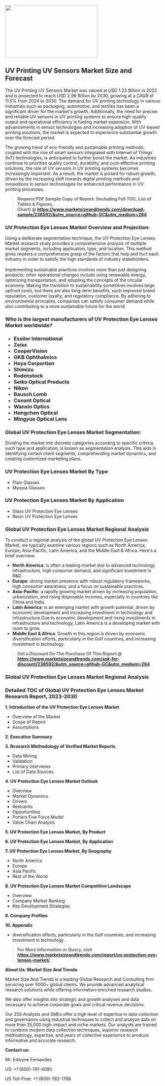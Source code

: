 <p><img class="alignnone size-medium wp-image-20088" src="https://ffe5etoiles.com/wp-content/uploads/2024/12/MST1-300x171.png" alt="" width="300" height="171" /></p><h2>UV Printing UV Sensors Market Size and Forecast</h2><p>The UV Printing UV Sensors Market was valued at USD 1.23 Billion in 2022 and is projected to reach USD 2.96 Billion by 2030, growing at a CAGR of 11.5% from 2024 to 2030. The demand for UV printing technology in various industries such as packaging, automotive, and textiles has been a significant driver for the market's growth. Additionally, the need for precise and reliable UV sensors in UV printing systems to ensure high-quality output and operational efficiency is fueling market expansion. With advancements in sensor technologies and increasing adoption of UV-based printing solutions, the market is expected to experience substantial growth over the forecast period.</p><p>The growing trend of eco-friendly and sustainable printing methods, coupled with the rise of smart sensors integrated with Internet of Things (IoT) technologies, is anticipated to further boost the market. As industries continue to prioritize quality control, durability, and cost-effective printing solutions, the role of UV sensors in UV printing systems becomes increasingly important. As a result, the market is poised for robust growth, driven by the increasing shift towards digital printing methods and innovations in sensor technologies for enhanced performance in UV printing processes.</p></p><blockquote id="" class=""><strong>Request PDF Sample Copy of Report: (Including Full TOC, List of Tables &amp; Figures, Chart)&nbsp;@&nbsp;<strong><a href="https://www.marketsizeandtrends.com/download-sample/238592/&utm_source=github-GC&utm_medium=264" target="_blank">https://www.marketsizeandtrends.com/download-sample/238592/&utm_source=github-GC&utm_medium=264</a></strong></strong></blockquote><h3 id="" class="">UV Protection Eye Lenses Market&nbsp;Overview and Projection:</h3><p id="" class="">Using a deliberate segmentation technique, the UV Protection Eye Lenses Market research study provides a comprehensive analysis of multiple market segments, including application, type, and location. This method gives readers a comprehensive grasp of the factors that help and hurt each industry in order to satisfy the high standards of industry stakeholders. <br /> <br />Implementing sustainable practices involves more than just designing products; other operational changes include using renewable energy, optimizing transportation, and adopting the concepts of the circular economy. Making the transition to sustainability sometimes involves large upfront costs, but there are also long-term benefits, such improved brand reputation, customer loyalty, and regulatory compliance. By adhering to environmental principles, companies can satisfy consumer demand while also contributing to a more sustainable future for the world.</p><h3 id="" class="">Who is the largest manufacturers of&nbsp;UV Protection Eye Lenses Market worldwide?</h3><h3 class=""><p><ul><li>Essilor International </li><li> Zeiss </li><li> CooperVision </li><li> GKB Ophthalmics </li><li> Hoya Corportion </li><li> Shimizu </li><li> Rodenstock </li><li> Seiko Optical Products </li><li> Nikon </li><li> Bausch Lomb </li><li> Conant Optical </li><li> Wanxin Optics </li><li> Hongchen Optical </li><li> Mingyue Optical Lens</li></ul></p></h3><h3 id="" class="">Global&nbsp;UV Protection Eye Lenses Market Segmentation:</h3><p id="" class="">Dividing the market into discrete categories according to specific criteria, such type and application, is known as segmentation analysis. This aids in identifying certain client segments, comprehending market dynamics, and creating customized marketing plans.</p><h3 id="" class="">UV Protection Eye Lenses Market&nbsp;By Type</h3><p><p><ul><li>Plain Glasses</li><li> Myopia Glasses</p></li></ul></p></p><h3 id="" class="">UV Protection Eye Lenses Market&nbsp;By Application</h3><p class=""><p><ul><li>Glass UV Protection Eye Lenses</li><li> Resin UV Protection Eye Lenses</li></ul></p></p><h3 id="" class="">Global UV Protection Eye Lenses Market Regional Analysis</h3><p id="" class="">To conduct a regional analysis of the global UV Protection Eye Lenses Market, we typically examine various regions such as North America, Europe, Asia-Pacific, Latin America, and the Middle East &amp; Africa. Here's a brief overview:</p><ul><li><strong>North America</strong>: is often a leading market due to advanced technology infrastructure, high consumer demand, and significant investment in R&amp;D.</li><li><strong>Europe</strong>: strong market presence with robust regulatory frameworks, high consumer awareness, and a focus on sustainable practices.</li><li><strong>Asia-Pacific</strong>: a rapidly growing market driven by increasing population, urbanization, and rising disposable incomes, especially in countries like China and India.</li><li><strong>Latin America</strong>: is an emerging market with growth potential, driven by economic development and increasing investment in technology and infrastructure.Due to economic development and rising investments in infrastructure and technology, Latin America is a developing market with room to grow.</li><li><strong>Middle East &amp; Africa</strong>: Growth in this region is driven by economic diversification efforts, particularly in the Gulf countries, and increasing investment in technology.</li></ul><blockquote id="" class=""><strong>Get a Discount On The Purchase Of This Report @ <strong><a href="https://www.marketsizeandtrends.com/ask-for-discount/238592/&utm_source=github-GC&utm_medium=264" target="_blank">https://www.marketsizeandtrends.com/ask-for-discount/238592/&utm_source=github-GC&utm_medium=264</a></strong></strong></blockquote><h3 id="" class="">Global UV Protection Eye Lenses Market Regional Analysis</h3><h3 id="" class="">Detailed TOC of Global UV Protection Eye Lenses Market Research Report, 2023-2030</h3><p id="" class=""><strong>1. Introduction of the UV Protection Eye Lenses Market</strong></p><ul><li>Overview of the Market</li><li>Scope of Report</li><li>Assumptions</li></ul><p id="" class=""><strong>2. Executive Summary</strong></p><p id="" class=""><strong>3. Research Methodology of Verified Market Reports</strong></p><ul><li>Data Mining</li><li>Validation</li><li>Primary Interviews</li><li>List of Data Sources</li></ul><p id="" class=""><strong>4. UV Protection Eye Lenses Market Outlook</strong></p><ul><li>Overview</li><li>Market Dynamics</li><li>Drivers</li><li>Restraints</li><li>Opportunities</li><li>Porters Five Force Model</li><li>Value Chain Analysis</li></ul><p id="" class=""><strong>5. UV Protection Eye Lenses Market, By Product</strong></p><p id="" class=""><strong>6. UV Protection Eye Lenses Market, By Application</strong></p><p id="" class=""><strong>7. UV Protection Eye Lenses Market, By Geography</strong></p><ul><li>North America</li><li>Europe</li><li>Asia Pacific</li><li>Rest of the World</li></ul><p id="" class=""><strong>8. UV Protection Eye Lenses Market Competitive Landscape</strong></p><ul><li>Overview</li><li>Company Market Ranking</li><li>Key Development Strategies</li></ul><p id="" class=""><strong>9. Company Profiles</strong></p><p id="" class=""><strong>10. Appendix</strong></p><ul><li>diversification efforts, particularly in the Gulf countries, and increasing investment in technology.</li></ul><blockquote id="" class=""><strong>For More Information or Query, visit <strong><strong><a href="https://www.marketsizeandtrends.com/report/uv-protection-eye-lenses-market/" target="_blank">https://www.marketsizeandtrends.com/report/uv-protection-eye-lenses-market/</a></strong></strong></strong></blockquote><p id="" class=""><strong>About Us: Market Size And Trends</strong></p><p id="" class="">Market Size And Trends is a leading Global Research and Consulting firm servicing over 5000+ global clients. We provide advanced analytical research solutions while offering information-enriched research studies.</p><p id="" class="">We also offer insights into strategic and growth analyses and data necessary to achieve corporate goals and critical revenue decisions.</p><p id="" class="">Our 250 Analysts and SMEs offer a high level of expertise in data collection and governance using industrial techniques to collect and analyze data on more than 25,000 high-impact and niche markets. Our analysts are trained to combine modern data collection techniques, superior research methodology, expertise, and years of collective experience to produce informative and accurate research.</p><p id="" class=""><strong>Contact us:</strong></p><p id="" class="">Mr. Edwyne Fernandes</p><p id="" class="">US: +1 (650)-781-4080</p><p id="" class="">US Toll-Free: +1 (800)-782-1768</p>
